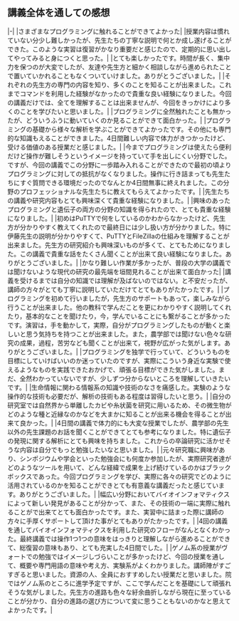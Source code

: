 ## 講義全体を通しての感想


|-|
|さまざまなプログラミングに触れることができてよかった|
|授業内容は慣れていない分少し難しかったが、先生たちの丁寧な説明で何とか成し遂げることができた。このような実習は復習がかなり重要だと感じたので、定期的に思い出してやってみると身につくと思った。|
|とても楽しかったです。時間が長く、集中力を保つのが大変でしたが、友達や先生方と細かく相談しながら進められたことで置いていかれることもなくついていけました。ありがとうございました。|
|それぞれの先生方の専門の内容を知り、多くのことを知ることが出来ました。これまでコマンドを利用した経験がなかったので貴重な良い経験になりました。今回の講義だけでは、全てを理解することは出来ませんが、今回をきっかけにより多くのことを学びたいと思いました。|
|プログラミングに全然触れたことも無かったが、どういうふうに動いていくのか見ることができて面白かった。|
|プログラミングの基礎から様々な解析を学ぶことができてよかったです。その他にも専門的な知識もえることができました。4日間難しい内容で体力がきつかったけど、受ける価値のある授業だと感じました。|
|今までプログラミングは使えたら便利だけど操作が難しそうというイメージを持っていて手を出しにくい分野でした。ですが、今回の講義でこの分野に一歩踏み入れることができたので最初の頃よりプログラミングに対しての抵抗がなくなりました。操作に行き詰まっても先生たちにすぐ質問できる環境だったのでなんとか4日間無事に終えれました。この分野のプロフェッショナルな先生たちに教えてもらえてよかったです。|
|先生たちの講義や研究内容もとても興味深くて貴重な経験になりました。|
|興味のあったプログラミングと遺伝子の両方の分野の知識を得られたので、とても貴重な経験になりました。|
|初めはPuTTYで何をしているのかわからなかったけど、先生方が分かりやすく教えてくれたので最終日には少し扱い方が分かりました。特に伊藤先生の説明が分かりやすくて、PuTTYとFileZillaの仕組みを理解することが出来ました。先生方の研究紹介も興味深いものが多くて、とてもためになりました。この講義で貴重な話をたくさん聞くことが出来て良い経験になりました。ありがとうございました。|
|かなり難しい作業が多かったが、普段の大学の講義では聞けないような現代の研究の最先端を垣間見れることが出来て面白かった|
|講義を受けるまでは自分の知識では理解が及ばないのではない。と不安だったが、講師の方々がとても丁寧に説明していただけてとてもありがたかったです。|
|プログラミングを初めて行いましたが，先生方のサポートもあって，楽しみながら行うことが出来ました。他の教科で学んだことを更にわかりやすく説明してくれたり，基本的なことを聞けたり，今，学んでいることにも繋がることが多かったです。演習は，手を動かして，実際，自分がプログラミングしたものが動くと楽しいと思う気持ちを持つことが出来ました。また，農学部では聞けない色々な研究の成果，過程，苦労なども聞くことが出来て，視野が広がった気がします。ありがとうございました。|
|プログラミングを独学で行っていて、どういうものを目標にしていけばいいのか迷っていたのですが、実際にこういう身近な実験で使えるようなものを実践できたおかげで、頑張る目標ができた気がしました。まだ、全然わかっていないですが、少しずつ分からないところを理解していきたいです。|
|生命情報に関わる情報系の知識や技術のなさを痛感した。実験のような操作的な技術も必要だが、解析の技術もある程度は習得したいと思う。|
|自分の研究室では自然界から単離したカビや糸状菌を研究に用いるため、その微生物がどのような種と近縁なのかなどを大まかに知ることが出来る機会を得ることが出来て良かった。|
|4日間の講義で体力的にも大変な授業でしたが、農学部の先生以外の先生課題のお話を聞くことができてとても参考になりました。特に遺伝子の発現に関する解析にとても興味を持ちました。これからの卒論研究に活かせそうな内容は自分でもっと勉強したいなと思いました。|
|元々研究職に興味があり、シンポジウムや学会といった勉強会にも何度か参加したが、実際研究者達がどのようなツールを用いて、どんな経緯で成果を上げ続けているのかはブラックボックスであった。今回プログラミングを学び、実際に各々の研究でどのように活用されているのかを知ることができとても有意義な講義だったと感じています。ありがとうございました。|
|幅広い分野においてバイオインフォマティクスによって新しい発見があることが分かって、また、その技術の一端に実際に触れることがで出来てとても面白かったです。また、実習中に詰まった際に講師の方々に手厚くサポートして頂けた事がとてもありがたかったです。|
|4回の講義を通してバイオインフォマティクスを利用した研究のフローがなんとなくわかった。最終講義では操作1つ1つの意味をはっきりと理解しながら進めることができて、総復習の意味もあり、とても充実した4日間でした。|
|ゲノム系の授業がヴォートでの勉強ではイメージしづらいことが多かったけど、今回の授業を通して、概要や専門用語の意味や考え方、実験系がよくわかりました。講師陣がすごすぎると思いました。資源の人、全員におすすめしたい授業だと思いました。院ではゲノム系のところに進学予定ですが、ここで学んだことを基礎にして頑張れそうな気がしました。先生方の進路も色々な紆余曲折しながら現在に至っていることが分かり、自分の進路の選び方について変に思うこともないのかなと思えてよかったです。|
